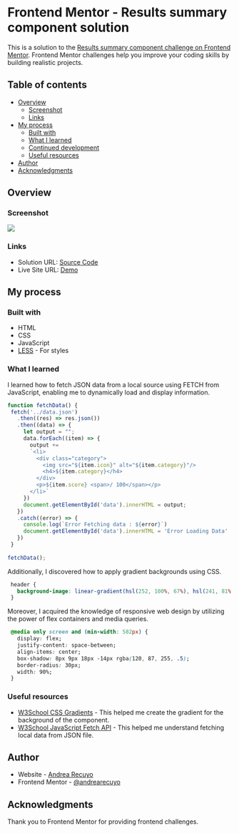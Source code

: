 # Frontend Mentor - Results summary component solution

This is a solution to the [Results summary component challenge on Frontend Mentor](https://www.frontendmentor.io/challenges/results-summary-component-CE_K6s0maV). Frontend Mentor challenges help you improve your coding skills by building realistic projects.  

## Table of contents

- [Overview](#overview)
  - [Screenshot](#screenshot)
  - [Links](#links)
- [My process](#my-process)
  - [Built with](#built-with)
  - [What I learned](#what-i-learned)
  - [Continued development](#continued-development)
  - [Useful resources](#useful-resources)
- [Author](#author)
- [Acknowledgments](#acknowledgments)


## Overview

### Screenshot

![](https://lh3.googleusercontent.com/fife/AKsag4MHmbQIBBuEVc8K-Z6ZvWhT5G_Kwav4B0r94QxVbmjWmrCETwdJcBC9J1Y1uy9nGLK_J79ASXNslvhs7-0ySoOabHb8IE7pb--ir_nDLVlpGXVaFFqerrthYCeMBw7Q-qJdPxw98MvEowQyDrgyUdeeSGmfb3uyefh7xkWOWICKyOJL2sGDb2fJEXM5c-Of1oWVyTVnJX7nAy7H5tQh_pw6VbgUhclNn4R0bh50TinpM7bc69H0ekLjPsRk5Rie59lBgwaBQTMOJ1Uozq-ffFQKm55gIT2JK9CXJ0vMe9Z_lSzf3hgzx5fKPwAEd-yGBbZ8AuB5aeiKCbNjHu2uK-j9ViD3flWWS97Xpl4T7LO9o83sGjHqgZBz5mUPwmYMgKRZ4GG5DWgJeh2DO09VkAcmUrngnA6A35EAMD3LTYvVpuF1DFKpoW89KTQXCUdBIj-IcsbcUBqIl4MAte22FW75K9BWgNso-jueGoTOD13LmX0K5QDgDKqSz_ukL9PZSJJjyhQfluGAGc2LgORsHdNiY92fzqWh_sjms14T8KsU0RbI7Ow09jGQzy4Vh-KKBJPorng0wnFDD2ZKdNSRhoFsMJ4RbVM9VK5oku5sNnoy0GNEMkLgX7UsGuuggJmqIiZAehR_P56IZMW29D1d4_E_B7GITv17cGOhqoiDfDqynEOWhIftX6iWaIwT9MlW0GJICTPPZfvOLGnloROeCgdZrmU6urojOlGNg5omsZV3QGwnD7KH8n2a6ZF5AUK2w2ElIkBKATjKvgi05neJH_fCJduWMT9XavDzEpDUD124CMBzs1w8L0NLaYrG0MFOttjIggG7k1XNH6GyBReUkXwFOuUW8V_XLWTzJE0m0XHdCApO_xZl04SHFksZ2MWb4NT99kHKg6BSNMecY-E_OajcOVbS0ca7omiUJxrPIFFM1C0mMsF9WsuygdBRvI_gTf4hm90E50zRxAvvKXmYCxeb_IgNIT0yFEn3UJXhhfKRdtlISAsK1SOBf7UMiqe5kEYyg8sj_1f5mlqiS4tX50vXSDVSS1WvdpT8FvqnFsV24zY9JLnKYC41KsJBrupJkArAJIETht7H0q-lXwbxIOJaLLKWVIxcdys1TrIyLXnhtJbd3B1pLOZR-X4YpGM5AzoAjiCtqMMDfECtzi8tnpny5AsPmITitIw5HDvIt5uNNlRnSw9RqmT9-8ZNBcPvR06Gy5RMXXFbsq27OZORAXfvWyfioLNVwHK734T-cb9-xbFcmTvSZhV4I9hY-GSab6t_Z2osKSKmQDEY_uvFdMYDptUXnlLosVTZRvX-wR_bH5YOdd2NMBDpdyKjq_MIu9DtTKGHE6PpPhGN4RkwQYrxRCi9Y3f3E-wkLV-y3-w0agvevbauQAMAq_AWb2KUTWtHVA4hi3mRGISAlewLBbrTsDTDatc3tYuP2YTl7MpqJjsT-o_CHEpgN3zfRdbCSx6DTGhboA51UstZcERUSTfZOeh0RVGGmnCTQ3ilNm3RoCUtZRVuA5fLztCVfQ5G-vckY5_hANRu2QZNczfvzfOaifPtYgQs40xMAmdblAzeS2cKIn4Ri5M-QP0G7tqHwV6cYNt7OdIA8ETjy7Y9KSAbIaCNRskVi1AT8iTUoj5wbhpiGxFA94auQSwmfEl3HBx0odjzRLOTfZLtzh5fSDzyhr9BbGPeIRH7cmYd6GqfV2oYrgQ_uVvU_-z5ucLpZFIJR0F00j9jG7eWbWtrnWQB0LoU=w2000-h1200)

### Links

- Solution URL: [Source Code](https://github.com/andrearecuyo/results-summary-component-main)
- Live Site URL: [Demo](https://results-summary-component-ar.netlify.app/)

## My process

### Built with

- HTML
- CSS
- JavaScript
- [LESS](https://lesscss.org/) - For styles

### What I learned

 I learned how to fetch JSON data from a local source using FETCH from JavaScript, enabling me to dynamically load and display information. 
 
 ```javascript
function fetchData() {
  fetch('../data.json')
    .then((res) => res.json())
    .then((data) => {
      let output = "";
      data.forEach((item) => {
        output += 
        `<li>
          <div class="category">
            <img src="${item.icon}" alt="${item.category}"/>
            <h4>${item.category}</h4>
          </div>
          <p>${item.score} <span>/ 100</span></p>
        </li>`
      })
      document.getElementById('data').innerHTML = output;
    })
    .catch((error) => {
      console.log(`Error Fetching data : ${error}`)
      document.getElementById('data').innerHTML = 'Error Loading Data'
    })
  }
  
fetchData();
```
 Additionally, I discovered how to apply gradient backgrounds using CSS.
 
 ```css
  header {
    background-image: linear-gradient(hsl(252, 100%, 67%), hsl(241, 81%, 54%));
  }
```

 Moreover, I acquired the knowledge of responsive web design by utilizing the power of flex containers and media queries. 
 ```css
  @media only screen and (min-width: 582px) {
    display: flex;
    justify-content: space-between;
    align-items: center;
    box-shadow: 8px 9px 18px -14px rgba(120, 87, 255, .5);
    border-radius: 30px;
    width: 90%;
  }
```

### Useful resources

- [W3School CSS Gradients](https://www.w3schools.com/css/css3_gradients.asp) - This helped me create the gradient for the background of the component.
- [W3School JavaScript Fetch API](https://www.w3schools.com/js/js_api_fetch.asp) - This helped me understand fetching local data from JSON file.


## Author

- Website - [Andrea Recuyo](https://andrearecuyo.github.io/andrearecuyoportfolio/)
- Frontend Mentor - [@andrearecuyo](https://www.frontendmentor.io/profile/andrearecuyo)

## Acknowledgments

Thank you to Frontend Mentor for providing frontend challenges.